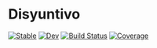 # Disyuntivo

[![Stable](https://img.shields.io/badge/docs-stable-blue.svg)](https://EdwardAngelino.github.io/Disyuntivo.jl/stable)
[![Dev](https://img.shields.io/badge/docs-dev-blue.svg)](https://EdwardAngelino.github.io/Disyuntivo.jl/dev)
[![Build Status](https://github.com/EdwardAngelino/Disyuntivo.jl/workflows/CI/badge.svg)](https://github.com/EdwardAngelino/Disyuntivo.jl/actions)
[![Coverage](https://codecov.io/gh/EdwardAngelino/Disyuntivo.jl/branch/master/graph/badge.svg)](https://codecov.io/gh/EdwardAngelino/Disyuntivo.jl)
